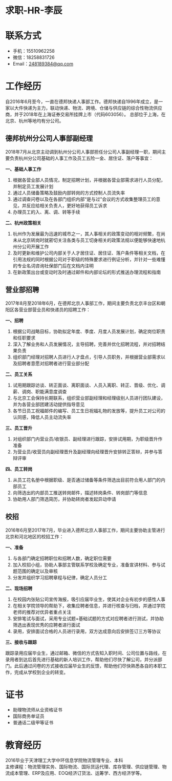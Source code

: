# 求职-HR-李辰

# 联系方式

 - 手机：15510962258
 - 微信：18258831726
 - Email：248189384@qq.com

# 工作经历

自2016年6月至今，一直在德邦快递人事部工作。德邦快递自1996年成立，是一家以大件快递为主力，联动快递、物流、跨境、仓储与供应链的综合性物流供应商，并于2018年在上海证券交易所挂牌上市（代码603056）。
总部位于上海，在北京、杭州等地均有分公司。

## 德邦杭州分公司人事部副经理

2018年7月从北京主动调到杭州分公司人事部担任分公司人事副经理一职，期间主要负责杭州分公司基础的人事工作及员工五险一金、居住证、落户等事宜：

**一、基础人事工作**

1. 根据各营业部人员情况，制定招聘计划，并根据各营业部需求进行人员分配，并制定员工发展计划
2. 通过人员储备策略及鼓励内部转岗的方式控制人员流失率
3. 通过调查问卷以及在各部门组织内部“是与过”会议的方式收集整理员工的意见，并反应给相关负责人，更好地获得员工诉求
4. 办理员工的入、离、调、转等手续

**二、杭州政策相关**

1. 杭州作为发展最为迅速的城市之一，其人事相关的政策变动的相对频繁，在尚未从北京转岗时就密切关注各类与员工切身相关的政策法规以便能够快速地杭州分公司开展工作
2. 及时更新和维护公司内部关于人才居住证、居住证、落户条件等相关文档，在引用法规的同时根据公司对于职级的特殊要求进行例证分析，并针对一些难懂的专业名词咨询社保部门后在文档内注明
3. 在新政策出台或变动时及时通过邮件和内部论坛的形式推送办理流程和指南

## 营业部招聘

2017年8月至2018年6月，在德邦北京人事部工作，期间主要负责北京丰台区和朝阳区各营业部营业员和快递员的招聘工作：

**一、招聘**

1. 根据公司战略目标，协助拟定年度、季度、月度人员发展计划，确定岗位职责和任职要求
2. 深入了解业务和人员发展情况，主导招聘，完善并优化招聘流程，并对招聘结果负责
3. 组织部门经理对招聘人员进行人才盘点，引导人员职务，并根据营业部需求以及招聘者意愿对招聘者进行营业部分配

**二、员工关系**

1. 试用期跟踪访谈、转正面谈、离职面谈、人员入离职、转正、晋级、优化、调薪、调岗、职能满意度调查
2. 与北京工会保持长期联系，组织营业部副经理和经理级别人员进行团队建设，并为各营业部团建活动提供指导意见
3. 各节日员工祝福邮件的编写、员工生日祝福礼物的发放等，提升员工对公司的认同感，降低人员主动流失率

**三、员工晋升**

1. 对组织部门内营业员/收银员、副经理进行跟踪，安排试用期，为职级晋升作准备
2. 为营业员/收营员向副经理晋升及副经理向经理晋升安排转正答辩，并参与答辩评审

**四、员工转岗**

1. 从员工花名册中根据职级、是否通过储备等条件筛选出目前符合用人部门的内部员工
2. 向筛选出的内部员工推送转岗邮件，描述转岗条件、转岗部门等信息
3. 协助用人部门筛选简历，并协助转岗者发起异动申请

## 校招

2016年6月至2017年7月，毕业进入德邦北京人事部工作，期间主要协助主管进行北京和河北地区的校招工作：

**一、准备**

1. 与各部门确定招聘职位和招聘人数，确定职位需要
2. 加入校招小组，协助人事部主管联系学校及确定专业，准备宣讲材料、参与试题范围的确定以及审核
3. 分发并组织学习招聘章程与纪律，确定人员分工

**二、现场招聘**

1. 在校园内张贴公司宣传海报，吸引应届毕业生，使其对企业有初步的感性人事
2. 在相关学院领导的帮助下，收集应聘者信息，并进行核查与归档，并通过学院老师的推荐对优异者重点关注
3. 安排笔试与面试，采用专业试题+基础试题的方式对应聘者进行测试，并协助筛选出表现优秀的应聘者进行面试
4. 录用，安排面试合格的人员进行录用，双方达成意向后安排签订三方等协议

**三、接收与跟踪**

跟踪录用应届毕业生，通过邮箱、微信的方式告知入职时间、公司位置与路线，在录用者到达后首先进行基础的新人培训工作，帮助他们尽快了解公司，并分派部门。此后通过问卷的方式接收应届毕业生的反馈，帮助他们尽快熟悉各自的本职工作，完成从学校到企业的转变。
 
# 证书
 
 - 助理物流师从业资格证书
 - 国际商务单证员
 - 普通话二级甲等证书
 
# 教育经历
 
2016毕业于天津理工大学中环信息学院物流管理专业、本科<br/>主修课程：物流管理实务、国际物流、国际货运代理、库存管理、供应链管理、物流成本管理、ERP及应用、EOQ经济订货法、运筹学、西方经济学等。
